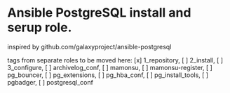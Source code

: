 # Ansible PostgreSQL install and serup role.
inspired by github.com/galaxyproject/ansible-postgresql

tags from separate roles to be moved here:
[x] 1_repository,
[ ] 2_install,
[ ] 3_configure,
[ ] archivelog_conf,
[ ] mamonsu,
[ ] mamonsu-register,
[ ] pg_bouncer,
[ ] pg_extensions,
[ ] pg_hba_conf,
[ ] pg_install_tools,
[ ] pgbadger,
[ ] postgresql_conf
